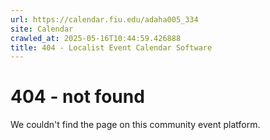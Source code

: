 ```yaml
---
url: https://calendar.fiu.edu/adaha005_334
site: Calendar
crawled_at: 2025-05-16T10:44:59.426888
title: 404 - Localist Event Calendar Software
---
```


# 404 - not found
We couldn't find the page on this community event platform.
